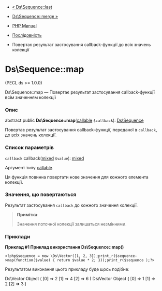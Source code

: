 - [« Ds\Sequence::last](ds-sequence.last.md)
- [Ds\Sequence::merge »](ds-sequence.merge.md)

- [PHP Manual](index.md)
- [Послідовність](class.ds-sequence.md)
- Повертає результат застосування callback-функції до всіх значень
колекції

# Ds\Sequence::map

(PECL ds \>= 1.0.0)

Ds\Sequence::map — Повертає результат застосування callback-функції
всім значенням колекції

### Опис

abstract public
**Ds\Sequence::map**([callable](language.types.callable.md)
`$callback`): [Ds\Sequence](class.ds-sequence.md)

Повертає результат застосування callback-функції, переданої в
`callback`, до всіх значень колекції.

### Список параметрів

`callback`
callback([mixed](language.types.declarations.md#language.types.declarations.mixed)
`$value`):
[mixed](language.types.declarations.md#language.types.declarations.mixed)

Аргумент типу [callable](language.types.callable.md).

Ця функція повинна повертати нове значення для кожного елемента
колекції.

### Значення, що повертаються

Результат застосування `callback` до кожного значення колекції.

> **Примітка**:
>
> Значення поточної колекції залишаться незмінними.

### Приклади

**Приклад #1 Приклад використання **Ds\Sequence::map()****

` <?php$sequence = new \Ds\Vector([1, 2, 3]);print_r($sequence->map(function($value) { return $value * 2; }));print_r($sequence );?> `

Результатом виконання цього прикладу буде щось подібне:

Ds\Vector Object
(
[0] => 2
[1] => 4
[2] => 6
)
Ds\Vector Object
(
[0] => 1
[1] => 2
[2] => 3
)
